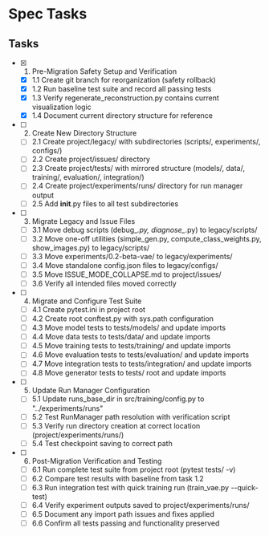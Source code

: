 # Spec Tasks

## Tasks

- [x] 1. Pre-Migration Safety Setup and Verification
  - [x] 1.1 Create git branch for reorganization (safety rollback)
  - [x] 1.2 Run baseline test suite and record all passing tests
  - [x] 1.3 Verify regenerate_reconstruction.py contains current visualization logic
  - [x] 1.4 Document current directory structure for reference

- [ ] 2. Create New Directory Structure
  - [ ] 2.1 Create project/legacy/ with subdirectories (scripts/, experiments/, configs/)
  - [ ] 2.2 Create project/issues/ directory
  - [ ] 2.3 Create project/tests/ with mirrored structure (models/, data/, training/, evaluation/, integration/)
  - [ ] 2.4 Create project/experiments/runs/ directory for run manager output
  - [ ] 2.5 Add __init__.py files to all test subdirectories

- [ ] 3. Migrate Legacy and Issue Files
  - [ ] 3.1 Move debug scripts (debug_*.py, diagnose_*.py) to legacy/scripts/
  - [ ] 3.2 Move one-off utilities (simple_gen.py, compute_class_weights.py, show_images.py) to legacy/scripts/
  - [ ] 3.3 Move experiments/0.2-beta-vae/ to legacy/experiments/
  - [ ] 3.4 Move standalone config.json files to legacy/configs/
  - [ ] 3.5 Move ISSUE_MODE_COLLAPSE.md to project/issues/
  - [ ] 3.6 Verify all intended files moved correctly

- [ ] 4. Migrate and Configure Test Suite
  - [ ] 4.1 Create pytest.ini in project root
  - [ ] 4.2 Create root conftest.py with sys.path configuration
  - [ ] 4.3 Move model tests to tests/models/ and update imports
  - [ ] 4.4 Move data tests to tests/data/ and update imports
  - [ ] 4.5 Move training tests to tests/training/ and update imports
  - [ ] 4.6 Move evaluation tests to tests/evaluation/ and update imports
  - [ ] 4.7 Move integration tests to tests/integration/ and update imports
  - [ ] 4.8 Move generator tests to tests/ root and update imports

- [ ] 5. Update Run Manager Configuration
  - [ ] 5.1 Update runs_base_dir in src/training/config.py to "../experiments/runs"
  - [ ] 5.2 Test RunManager path resolution with verification script
  - [ ] 5.3 Verify run directory creation at correct location (project/experiments/runs/)
  - [ ] 5.4 Test checkpoint saving to correct path

- [ ] 6. Post-Migration Verification and Testing
  - [ ] 6.1 Run complete test suite from project root (pytest tests/ -v)
  - [ ] 6.2 Compare test results with baseline from task 1.2
  - [ ] 6.3 Run integration test with quick training run (train_vae.py --quick-test)
  - [ ] 6.4 Verify experiment outputs saved to project/experiments/runs/
  - [ ] 6.5 Document any import path issues and fixes applied
  - [ ] 6.6 Confirm all tests passing and functionality preserved

